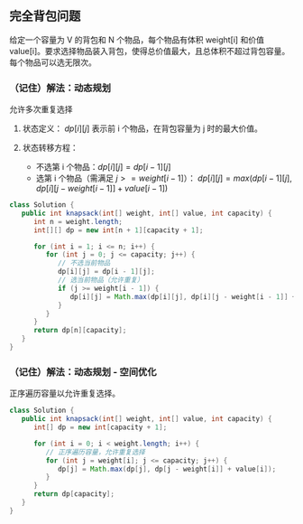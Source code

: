 ## 完全背包问题

给定一个容量为 V 的背包和 N 个物品，每个物品有体积 weight[i] 和价值 value[i]。要求选择物品装入背包，使得总价值最大，且总体积不超过背包容量。每个物品可以选无限次。

### （记住）解法：动态规划
允许多次重复选择

1. 状态定义： $dp[i][j]$ 表示前 i 个物品，在背包容量为 j 时的最大价值。

2. 状态转移方程：
    - 不选第 i 个物品：$dp[i][j] = dp[i-1][j]$
    - 选第 i 个物品（需满足 $j >= weight[i-1]$）：
      $dp[i][j] = max(dp[i-1][j], dp[i][j - weight[i-1]] + value[i-1])$

````java
class Solution {
   public int knapsack(int[] weight, int[] value, int capacity) {
      int n = weight.length;
      int[][] dp = new int[n + 1][capacity + 1];

      for (int i = 1; i <= n; i++) {
         for (int j = 0; j <= capacity; j++) {
            // 不选当前物品
            dp[i][j] = dp[i - 1][j];
            // 选当前物品（允许重复）
            if (j >= weight[i - 1]) {
               dp[i][j] = Math.max(dp[i][j], dp[i][j - weight[i - 1]] + value[i - 1]);
            }
         }
      }
      return dp[n][capacity];
   }
}
````

### （记住）解法：动态规划 - 空间优化
正序遍历容量以允许重复选择。
````java
class Solution {
   public int knapsack(int[] weight, int[] value, int capacity) {
      int[] dp = new int[capacity + 1];

      for (int i = 0; i < weight.length; i++) {
         // 正序遍历容量，允许重复选择
         for (int j = weight[i]; j <= capacity; j++) {
            dp[j] = Math.max(dp[j], dp[j - weight[i]] + value[i]);
         }
      }
      return dp[capacity];
   }
}
````